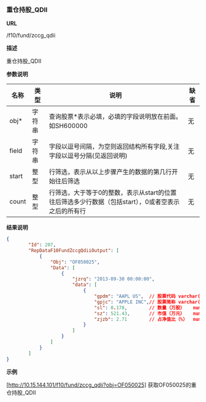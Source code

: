 
### 重仓持股_QDII

**URL**

/f10/fund/zccg_qdii

**描述**

重仓持股_QDII

**参数说明**

|名称|类型|说明|缺省|
| -------- | -------- | -------- | -------- |
|obj\*|字符串|查询股票\*表示必填，必填的字段说明放在前面。如SH600000|无|
|field|字符串|字段以逗号间隔，为空则返回结构所有字段,关注字段以逗号分隔(见返回说明)|无|
|start|整型|行筛选，表示从以上步骤产生的数据的第几行开始往后筛选|无|
|count|整型|行筛选，大于等于0的整数，表示从start的位置往后筛选多少行数据（包括start），0或者空表示之后的所有行|无|


**结果说明**

```json
{
        "Id": 207,
        "RepDataF10FundZccgQdiiOutput": [
            {
                "Obj": "OF050025",
                "Data": [
                    {
                        "jzrq": "2013-09-30 00:00:00",
                        "data": [
                            {
                                "gpdm": "AAPL US",	// 股票代码	varchar(20)
                                "gpjc": "APPLE INC",// 股票简称	varchar(200)
                                "sl": 0.178,		// 数量（万股）	numeric(19,3)
                                "sz": 521.43,		// 市值（万元）	numeric(19,2)
                                "zjzb": 2.71		// 占净值比（%）	numeric(19,2)
                            }
                        ]
                    }
				]
			}
   	 	]
}
```

**示例**

[http://10.15.144.101/f10/fund/zccg_qdii?obj=OF050025]
获取OF050025的重仓持股_QDII  
